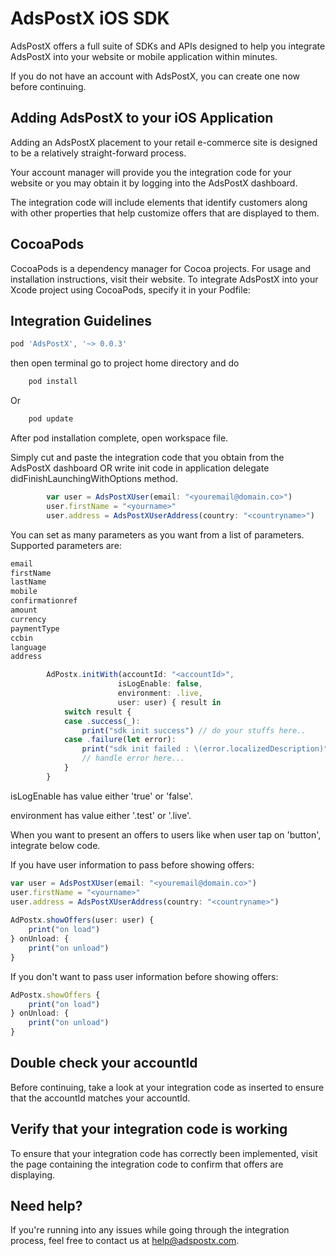 
# AdsPostX iOS SDK

AdsPostX offers a full suite of SDKs and APIs designed to help you integrate AdsPostX into your website or mobile application within minutes.

If you do not have an account with AdsPostX, you can create one now before continuing.

## Adding AdsPostX to your iOS Application

Adding an AdsPostX placement to your retail e-commerce site is designed to be a relatively straight-forward process. 

Your account manager will provide you the integration code for your website or you may obtain it by logging into the AdsPostX dashboard.

The integration code will include elements that identify customers along with other properties that help customize offers that are displayed to them.  


## CocoaPods

CocoaPods is a dependency manager for Cocoa projects. For usage and installation instructions, visit their website. To integrate AdsPostX into your Xcode project using CocoaPods, specify it in your Podfile:

## Integration Guidelines

```javascript
pod 'AdsPostX', '~> 0.0.3'
```

then open terminal go to project home directory and do


```javascript
    pod install
```

Or

```javascript
    pod update
```

After pod installation complete, open workspace file.

Simply cut and paste the integration code that you obtain from the AdsPostX dashboard OR write init code in application delegate didFinishLaunchingWithOptions method.

```javascript
        var user = AdsPostXUser(email: "<youremail@domain.co>")
        user.firstName = "<yourname>"
        user.address = AdsPostXUserAddress(country: "<countryname>")
```
You can set as many parameters as you want from a list of parameters.
Supported parameters are:

```javascript
email
firstName
lastName
mobile
confirmationref
amount
currency
paymentType
ccbin
language
address
```

```javascript
        AdPostx.initWith(accountId: "<accountId>", 
                        isLogEnable: false, 
                        environment: .live, 
                        user: user) { result in
            switch result {
            case .success(_):
                print("sdk init success") // do your stuffs here..
            case .failure(let error):
                print("sdk init failed : \(error.localizedDescription)")
                // handle error here...
            }
        }
```

isLogEnable has value either 'true' or 'false'.

environment has value either '.test' or '.live'.

When you want to present an offers to users like when user tap on 'button', integrate below code.

If you have user information to pass before showing offers:

```javascript
var user = AdsPostXUser(email: "<youremail@domain.co>")
user.firstName = "<yourname>"
user.address = AdsPostXUserAddress(country: "<countryname>")
        
AdPostx.showOffers(user: user) {
    print("on load")
} onUnload: {
    print("on unload")
}
```

If you don't want to pass user information before showing offers:

```javascript
AdPostx.showOffers {
    print("on load")
} onUnload: {
    print("on unload")
}
```


## Double check your accountId

Before continuing, take a look at your integration code as inserted to ensure that the accountId matches your accountId.

## Verify that your integration code is working

To ensure that your integration code has correctly been implemented, visit the page containing the integration code to confirm that offers are displaying.


## Need help?

If you're running into any issues while going through the integration process, feel free to contact us at help@adspostx.com.

